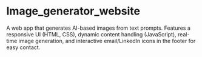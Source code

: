 # Image_generator_website
A web app that generates AI-based images from text prompts. Features a responsive UI (HTML, CSS), dynamic content handling (JavaScript), real-time image generation, and interactive email/LinkedIn icons in the footer for easy contact.
